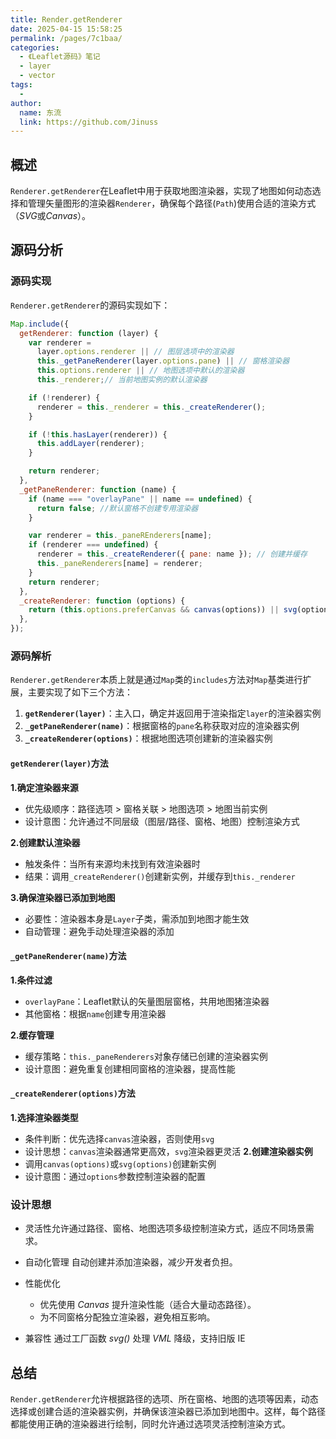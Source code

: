 ```yaml
---
title: Render.getRenderer
date: 2025-04-15 15:58:25
permalink: /pages/7c1baa/
categories:
  - 《Leaflet源码》笔记
  - layer
  - vector
tags:
  -
author:
  name: 东流
  link: https://github.com/Jinuss
---
```


## 概述

`Renderer.getRenderer`在Leaflet中用于获取地图渲染器，实现了地图如何动态选择和管理矢量图形的渲染器`Renderer`，确保每个路径(`Path`)使用合适的渲染方式（*SVG*或*Canvas*）。

## 源码分析

### 源码实现

`Renderer.getRenderer`的源码实现如下：
```js
Map.include({
  getRenderer: function (layer) {
    var renderer =
      layer.options.renderer || // 图层选项中的渲染器
      this._getPaneRenderer(layer.options.pane) || // 窗格渲染器
      this.options.renderer || // 地图选项中默认的渲染器
      this._renderer;// 当前地图实例的默认渲染器

    if (!renderer) {
      renderer = this._renderer = this._createRenderer();
    }

    if (!this.hasLayer(renderer)) {
      this.addLayer(renderer);
    }

    return renderer;
  },
  _getPaneRenderer: function (name) {
    if (name === "overlayPane" || name == undefined) {
      return false; //默认窗格不创建专用渲染器
    }

    var renderer = this._paneREnderers[name];
    if (renderer === undefined) {
      renderer = this._createRenderer({ pane: name }); // 创建并缓存
      this._paneRenderers[name] = renderer;
    }
    return renderer;
  },
  _createRenderer: function (options) {
    return (this.options.preferCanvas && canvas(options)) || svg(options);
  },
});
```

### 源码解析

`Renderer.getRenderer`本质上就是通过`Map`类的`includes`方法对`Map`基类进行扩展，主要实现了如下三个方法：
1. **`getRenderer(layer)`**：主入口，确定并返回用于渲染指定`layer`的渲染器实例
2. **`_getPaneRenderer(name)`**：根据窗格的`pane`名称获取对应的渲染器实例
3. **`_createRenderer(options)`**：根据地图选项创建新的渲染器实例

#### `getRenderer(layer)`方法

**1.确定渲染器来源**
  - 优先级顺序：路径选项 > 窗格关联 > 地图选项 > 地图当前实例
  - 设计意图：允许通过不同层级（图层/路径、窗格、地图）控制渲染方式
  
**2.创建默认渲染器**
  - 触发条件：当所有来源均未找到有效渲染器时
  - 结果：调用`_createRenderer()`创建新实例，并缓存到`this._renderer`
  
**3.确保渲染器已添加到地图**
  - 必要性：渲染器本身是`Layer`子类，需添加到地图才能生效
  - 自动管理：避免手动处理渲染器的添加

#### `_getPaneRenderer(name)`方法

**1.条件过滤**
  - `overlayPane`：Leaflet默认的矢量图层窗格，共用地图猪渲染器
  - 其他窗格：根据`name`创建专用渲染器

**2.缓存管理**
  - 缓存策略：`this._paneRenderers`对象存储已创建的渲染器实例
  - 设计意图：避免重复创建相同窗格的渲染器，提高性能
#### `_createRenderer(options)`方法
**1.选择渲染器类型**
  - 条件判断：优先选择`canvas`渲染器，否则使用`svg`
  - 设计思想：`canvas`渲染器通常更高效，`svg`渲染器更灵活
**2.创建渲染器实例**
  - 调用`canvas(options)`或`svg(options)`创建新实例
  - 设计意图：通过`options`参数控制渲染器的配置

### 设计思想

- 灵活性​​
  允许通过路径、窗格、地图选项多级控制渲染方式，适应不同场景需求。
​​
- 自动化管理​​
  自动创建并添加渲染器，减少开发者负担。
  
- 性能优化​​
  - 优先使用 *Canvas* 提升渲染性能（适合大量动态路径）。
  - 为不同窗格分配独立渲染器，避免相互影响。
 
- 兼容性​​
  通过工厂函数 *svg()* 处理 *VML* 降级，支持旧版 IE

## 总结

`Render.getRenderer`允许根据路径的选项、所在窗格、地图的选项等因素，动态选择或创建合适的渲染器实例，并确保该渲染器已添加到地图中。这样，每个路径都能使用正确的渲染器进行绘制，同时允许通过选项灵活控制渲染方式。
